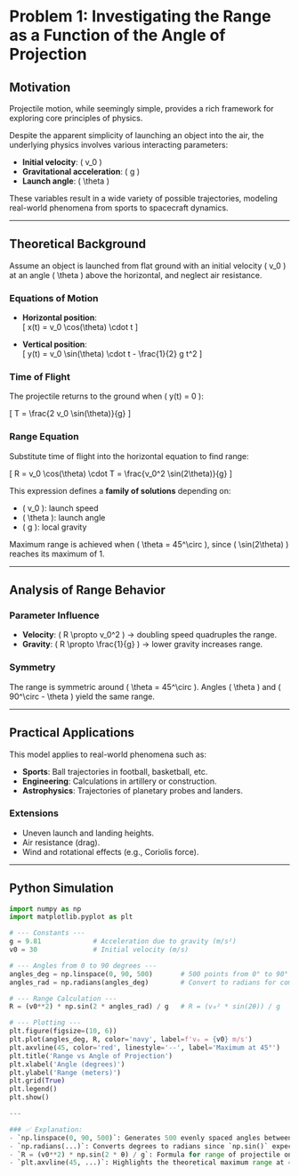 # Problem 1: Investigating the Range as a Function of the Angle of Projection

## Motivation

Projectile motion, while seemingly simple, provides a rich framework for exploring core principles of physics.

Despite the apparent simplicity of launching an object into the air, the underlying physics involves various interacting parameters:

- **Initial velocity**: \( v_0 \)
- **Gravitational acceleration**: \( g \)
- **Launch angle**: \( \theta \)

These variables result in a wide variety of possible trajectories, modeling real-world phenomena from sports to spacecraft dynamics.

---

## Theoretical Background

Assume an object is launched from flat ground with an initial velocity \( v_0 \) at an angle \( \theta \) above the horizontal, and neglect air resistance.

### Equations of Motion

- **Horizontal position**:  
  \[
  x(t) = v_0 \cos(\theta) \cdot t
  \]

- **Vertical position**:  
  \[
  y(t) = v_0 \sin(\theta) \cdot t - \frac{1}{2} g t^2
  \]

### Time of Flight

The projectile returns to the ground when \( y(t) = 0 \):

\[
T = \frac{2 v_0 \sin(\theta)}{g}
\]

### Range Equation

Substitute time of flight into the horizontal equation to find range:

\[
R = v_0 \cos(\theta) \cdot T = \frac{v_0^2 \sin(2\theta)}{g}
\]

This expression defines a **family of solutions** depending on:
- \( v_0 \): launch speed
- \( \theta \): launch angle
- \( g \): local gravity

Maximum range is achieved when \( \theta = 45^\circ \), since \( \sin(2\theta) \) reaches its maximum of 1.

---

## Analysis of Range Behavior

### Parameter Influence

- **Velocity**: \( R \propto v_0^2 \) → doubling speed quadruples the range.
- **Gravity**: \( R \propto \frac{1}{g} \) → lower gravity increases range.

### Symmetry

The range is symmetric around \( \theta = 45^\circ \). Angles \( \theta \) and \( 90^\circ - \theta \) yield the same range.

---

## Practical Applications

This model applies to real-world phenomena such as:

- **Sports**: Ball trajectories in football, basketball, etc.
- **Engineering**: Calculations in artillery or construction.
- **Astrophysics**: Trajectories of planetary probes and landers.

### Extensions

- Uneven launch and landing heights.
- Air resistance (drag).
- Wind and rotational effects (e.g., Coriolis force).

---
## Python Simulation

```python
import numpy as np
import matplotlib.pyplot as plt

# --- Constants ---
g = 9.81             # Acceleration due to gravity (m/s²)
v0 = 30              # Initial velocity (m/s)

# --- Angles from 0 to 90 degrees ---
angles_deg = np.linspace(0, 90, 500)       # 500 points from 0° to 90°
angles_rad = np.radians(angles_deg)        # Convert to radians for computation

# --- Range Calculation ---
R = (v0**2) * np.sin(2 * angles_rad) / g   # R = (v₀² * sin(2θ)) / g

# --- Plotting ---
plt.figure(figsize=(10, 6))
plt.plot(angles_deg, R, color='navy', label=f'v₀ = {v0} m/s')
plt.axvline(45, color='red', linestyle='--', label='Maximum at 45°')
plt.title('Range vs Angle of Projection')
plt.xlabel('Angle (degrees)')
plt.ylabel('Range (meters)')
plt.grid(True)
plt.legend()
plt.show()

---

### ✅ Explanation:
- `np.linspace(0, 90, 500)`: Generates 500 evenly spaced angles between 0° and 90°.
- `np.radians(...)`: Converts degrees to radians since `np.sin()` expects radians.
- `R = (v0**2) * np.sin(2 * θ) / g`: Formula for range of projectile on flat ground.
- `plt.axvline(45, ...)`: Highlights the theoretical maximum range at 45°.



